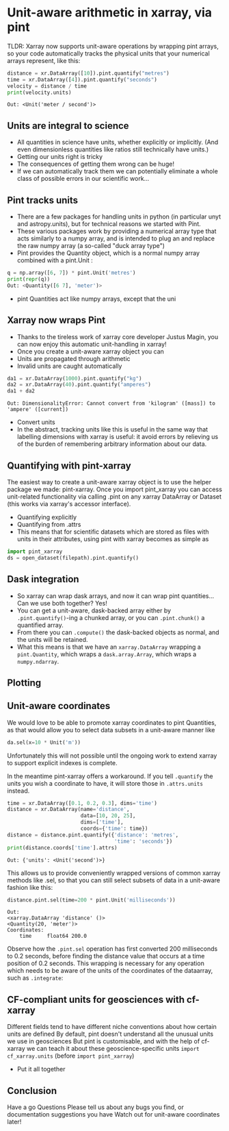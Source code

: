# Unit-aware arithmetic in xarray, via pint

TLDR: Xarray now supports unit-aware operations by wrapping pint arrays, so your code automatically tracks the physical units that your numerical arrays represent, like this:

```python
distance = xr.DataArray([10]).pint.quantify("metres")
time = xr.DataArray([4]).pint.quantify("seconds")
velocity = distance / time
print(velocity.units)
```
```
Out: <Unit('meter / second')>
```

## Units are integral to science

- All quantities in science have units, whether explicitly or implicitly. (And even dimensionless quantities like ratios still technically have units.)
- Getting our units right is tricky
- The consequences of getting them wrong can be huge!
- If we can automatically track them we can potentially eliminate a whole class of possible errors in our scientific work…

## Pint tracks units

- There are a few packages for handling units in python (in particular unyt and astropy.units), but for technical reasons we started with Pint.
- These various packages work by providing a numerical array type that acts similarly to a numpy array, and is intended to plug an and replace the raw numpy array (a so-called "duck array type")
- Pint provides the Quantity object, which is a normal numpy array combined with a pint.Unit :

```python
q = np.array([6, 7]) * pint.Unit('metres')
print(repr(q))
Out: <Quantity([6 7], 'meter')>
```
- pint Quantities act like numpy arrays, except that the uni

## Xarray now wraps Pint

- Thanks to the tireless work of xarray core developer Justus Magin, you can now enjoy this automatic unit-handling in xarray!
- Once you create a unit-aware xarray object you can
- Units are propagated through arithmetic
- Invalid units are caught automatically

```python
da1 = xr.DataArray(1000).pint.quantify("kg")
da2 = xr.DataArray(40).pint.quantify("amperes")
da1 + da2
```
```
Out: DimensionalityError: Cannot convert from 'kilogram' ([mass]) to 'ampere' ([current])
```

- Convert units
- In the abstract, tracking units like this is useful in the same way that labelling dimensions with xarray is useful: it avoid errors by relieving us of the burden of remembering arbitrary information about our data.

## Quantifying with pint-xarray

The easiest way to create a unit-aware xarray object is to use the helper package we made: pint-xarray. Once you import pint_xarray you can access unit-related functionality via calling .pint on any xarray DataArray or Dataset (this works via xarray's accessor interface).

- Quantifying explicitly
- Quantifying from .attrs
- This means that for scientific datasets which are stored as files with units in their attributes, using pint with xarray becomes as simple as

```python
import pint_xarray
ds = open_dataset(filepath).pint.quantify()
```

## Dask integration

- So xarray can wrap dask arrays, and now it can wrap pint quantities… Can we use both together? Yes!
- You can get a unit-aware, dask-backed array either by `.pint.quantify()`-ing a chunked array, or you can `.pint.chunk()` a quantified array. 
- From there you can `.compute()` the dask-backed objects as normal, and the units will be retained.
- What this means is that we have an `xarray.DataArray` wrapping a `pint.Quantity`, which wraps a `dask.array.Array`, which wraps a `numpy.ndarray`.

## Plotting

## Unit-aware coordinates

We would love to be able to promote xarray coordinates to pint Quantities, as that would allow you to select data subsets in a unit-aware manner like
```python
da.sel(x=10 * Unit('m'))
```
Unfortunately this will not possible until the ongoing work to extend xarray to support explicit indexes is complete.

In the meantime pint-xarray offers a workaround. If you tell `.quantify` the units you wish a coordinate to have, it will store those in `.attrs.units` instead.

```python
time = xr.DataArray([0.1, 0.2, 0.3], dims='time')
distance = xr.DataArray(name='distance', 
                        data=[10, 20, 25], 
                        dims=['time'], 
                        coords={'time': time})
distance = distance.pint.quantify({'distance': 'metres', 
                                   'time': 'seconds'})
print(distance.coords['time'].attrs)
```
```
Out: {'units': <Unit('second')>}
```

This allows us to provide conveniently wrapped versions of common xarray methods like .sel, so that you can still select subsets of data in a unit-aware fashion like this:

```python
distance.pint.sel(time=200 * pint.Unit('milliseconds'))
```
```
Out: 
<xarray.DataArray 'distance' ()>
<Quantity(20, 'meter')>
Coordinates:
    time     float64 200.0
```
Observe how the `.pint.sel` operation has first converted 200 milliseconds to 0.2 seconds, before finding the distance value that occurs at a time position of 0.2 seconds.
This wrapping is necessary for any operation which needs to be aware of the units of the coordinates of the dataarray, such as `.integrate`:

## CF-compliant units for geosciences with cf-xarray

Different fields tend to have different niche conventions about how certain units are defined
By default, pint doesn't understand all the unusual units we use in geosciences
But pint is customisable, and with the help of cf-xarray we can teach it about these geoscience-specific units
`import cf_xarray.units` (before `import pint_xarray`)

- Put it all together

## Conclusion
Have a go
Questions
Please tell us about any bugs you find, or documentation suggestions you have
Watch out for unit-aware coordinates later!